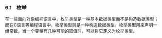 ### 6.1　枚举

在一些面向对象编程语言中，枚举类型是一种基本数据类型而不是构造数据类型；而在C语言等编程语言中，枚举类型则是一种构造数据类型。枚举类型用来声明一组常数，当一个变量有几种可能的取值时，可以将它定义为枚举类型。

